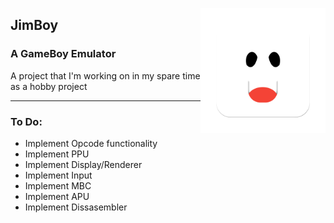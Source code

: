 <img align="right" width="200" src="./Assets/logo.png"></img>
## JimBoy
### A GameBoy Emulator
A project that I'm working on in my spare time as a hobby project

---

### To Do:
- Implement Opcode functionality
- Implement PPU
- Implement Display/Renderer
- Implement Input
- Implement MBC
- Implement APU
- Implement Dissasembler
